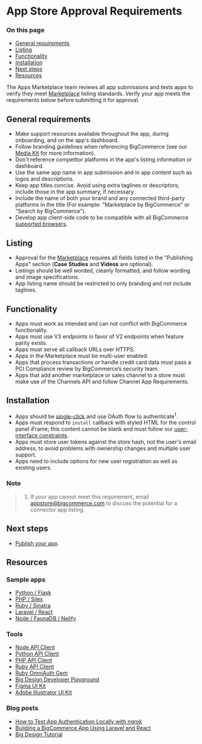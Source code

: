 # App Store Approval Requirements

<div class="otp" id="no-index">

### On this page

- [General requirements](#general-requirements)
- [Listing](#listing)
- [Functionality](#functionality)
- [Installation](#installation)
- [Next steps](#next-steps)
- [Resources](#resources)

</div>

The Apps Marketplace team reviews all app submissions and tests apps to verify they meet [Marketplace](https://www.bigcommerce.com/apps/) listing standards. Verify your app meets the requirements below before submitting it for approval.

## General requirements
- Make support resources available throughout the app, during onboarding, and on the app's dashboard.
- Follow branding guidelines when referencing BigCommerce (see our [Media Kit](https://www.bigcommerce.com/press/media-kit/) for more information).
- Don't reference competitor platforms in the app's listing information or dashboard.
- Use the same app name in app submission and in app content such as logos and descriptions.
- Keep app titles concise. Avoid using extra taglines or descriptors; include those in the app summary, if necessary.
- Include the name of both your brand and any connected third-party platforms in the title (For example: "Marketplace by BigCommerce" or "Search by BigCommerce").
- Develop app client-side code to be compatible with all BigCommerce [supported browsers](https://support.bigcommerce.com/s/article/Themes-Supported-Browsers).

## Listing

* Approval for the [Marketplace](https://www.bigcommerce.com/apps/) requires all fields listed in the "Publishing Apps" section (**Case Studies** and **Videos** are optional).
* Listings should be well worded, cleanly formatted, and follow wording and image specifications.
* App listing name should be restricted to only branding and not include taglines.

## Functionality

* Apps must work as intended and can not conflict with BigCommerce functionality.
* Apps must use V3 endpoints in favor of V2 endpoints when feature parity exists.
* Apps must serve all callback URLs over HTTPS.
* Apps in the Marketplace must be multi-user enabled.
* Apps that process transactions or handle credit card data must pass a PCI Compliance review by BigCommerce’s security team.
* Apps that add another marketplace or sales channel to a store must make use of the Channels API and follow Channel App Requirements.

## Installation

- Apps should be [single-click](https://developer.bigcommerce.com/api-docs/apps/guide/types-of-apps#single-click-apps) and use OAuth flow to authenticate<sup>1</sup>.
- Apps must respond to `install` callback with styled HTML for the control panel iFrame; this content cannot be blank and must follow our [user-interface constraints](https://developer.bigcommerce.com/api-docs/getting-started/building-apps-bigcommerce/building-apps#building-apps_user-interface-constraints).
- Apps must store user tokens against the store hash, not the user's email address, to avoid problems with ownership changes and multiple user support.
- Apps need to include options for new user registration as well as existing users.

<div class="HubBlock--callout">
<div class="CalloutBlock--info">
<div class="HubBlock-content">

<!-- theme:  -->
### Note
> 1. If your app cannot meet this requirement, email <a href="mailto:appstore@bigcommerce.com">appstore@bigcommerce.com</a> to discuss the potential for a connector app listing.

</div>
</div>
</div>

## Next steps
* [Publish your app](https://developer.bigcommerce.com/api-docs/apps/guide/publishing).


## Resources

### Sample apps
* [Python / Flask](https://github.com/bigcommerce/hello-world-app-python-flask)
* [PHP / Silex](https://github.com/bigcommerce/hello-world-app-php-silex)
* [Ruby / Sinatra](https://github.com/bigcommerce/hello-world-app-ruby-sinatra)
* [Laravel / React](https://github.com/bigcommerce/laravel-react-sample-app)
* [Node / FaunaDB / Nelify](https://github.com/bigcommerce/channels-app/)

### Tools
* [Node API Client](https://github.com/getconversio/node-bigcommerce)
* [Python API Client](https://github.com/bigcommerce/bigcommerce-api-python)
* [PHP API Client](https://github.com/bigcommerce/bigcommerce-api-php)
* [Ruby API Client](https://github.com/bigcommerce/bigcommerce-api-ruby)
* [Ruby OmniAuth Gem](https://github.com/bigcommerce/omniauth-bigcommerce)
* [Big Design Developer Playground](https://developer.bigcommerce.com/big-design/)
* [Figma UI Kit](https://www.figma.com/file/jTVuUkiZ1j3rux8WHG4IKK/BigDesign-UI-Kit?node-id=0%3A1/duplicate)
* [Adobe Illustrator UI Kit](https://design.bigcommerce.com/bigdesign-ui-kit)

### Blog posts
* [How to Test App Authentication Locally with ngrok](https://medium.com/bigcommerce-developer-blog/how-to-test-app-authentication-locally-with-ngrok-149150bfe4cf)
* [Building a BigCommerce App Using Laravel and React](https://medium.com/bigcommerce-developer-blog/building-a-bigcommerce-app-using-laravel-and-react-711ceceb5006)
* [Big Design Tutorial](https://medium.com/bigcommerce-developer-blog/bigdesign-build-native-looking-uis-with-the-bigcommerce-design-system-fb06a01a24f2)
